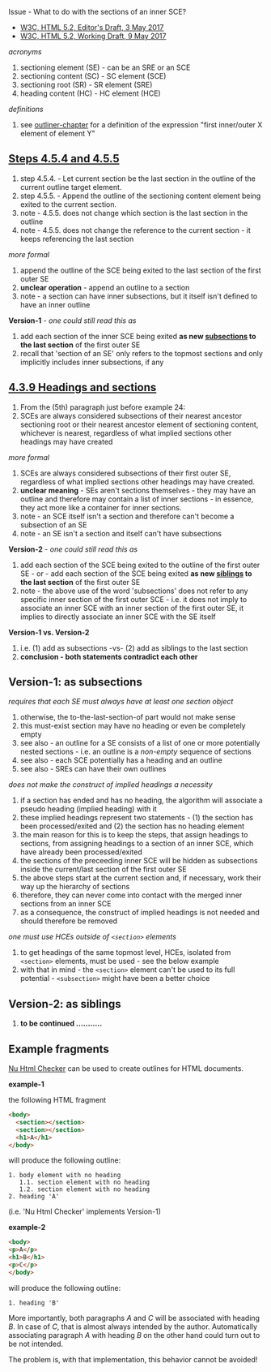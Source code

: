 
Issue - What to do with the sections of an inner SCE?

* [W3C, HTML 5.2, Editor's Draft, 3 May 2017](https://w3c.github.io/html)
* [W3C, HTML 5.2, Working Draft, 9 May 2017](https://www.w3.org/TR/html52/)

*acronyms*

1. sectioning element (SE) - can be an SRE or an SCE
1. sectioning content (SC) - SC element (SCE)
1. sectioning root (SR) - SR element (SRE)
1. heading content (HC) - HC element (HCE)

*definitions*

1. see [outliner-chapter](./outliner-chapter.md) for a definition of the expression
   "first inner/outer X element of element Y"

## [Steps 4.5.4 and 4.5.5](./outliner-steps.md)

1. step 4.5.4. - Let current section be the last section in the outline of the
   current outline target element.
1. step 4.5.5. - Append the outline of the sectioning content element being
   exited to the current section.
1. note - 4.5.5. does not change which section is the last section in the outline
1. note - 4.5.5. does not change the reference to the current section - it keeps
   referencing the last section

*more formal*

1. append the outline of the SCE being exited to the last section of the first
   outer SE
1. **unclear operation** - append an outline to a section
1. note - a section can have inner subsections, but it itself isn't defined to
   have an inner outline

**Version-1** - *one could still read this as*

1. add each section of the inner SCE being exited **as new <u>subsections</u> to the
   last section** of the first outer SE
1. recall that 'section of an SE' only refers to the topmost sections and only
   implicitly includes inner subsections, if any

## [4.3.9 Headings and sections](https://w3c.github.io/html/sections.html#headings-and-sections)

1. From the (5th) paragraph just before example 24:
1. SCEs are always considered subsections of their nearest ancestor sectioning
   root or their nearest ancestor element of sectioning content, whichever is
   nearest, regardless of what implied sections other headings may have created

*more formal*

1. SCEs are always considered subsections of their first outer SE, regardless of
   what implied sections other headings may have created.
1. **unclear meaning** - SEs aren't sections themselves - they may have an outline
   and therefore may contain a list of inner sections - in essence, they act more
   like a container for inner sections.
1. note - an SCE itself isn't a section and therefore can't become a subsection
   of an SE
1. note - an SE isn't a section and itself can't have subsections

**Version-2** - *one could still read this as*

1. add each section of the SCE being exited to the outline of the first
   outer SE - or - add each section of the SCE being exited
   **as new <u>siblings</u> to the last section** of the first outer SE
1. note - the above use of the word 'subsections' does not refer to any specific
   inner section of the first outer SCE - i.e. it does not imply to associate an
   inner SCE with an inner section of the first outer SE, it implies to directly
   associate an inner SCE with the SE itself

**Version-1 vs. Version-2**

1. i.e. (1) add as subsections -vs- (2) add as siblings to the last section
1. **conclusion - both statements contradict each other**

## Version-1: as subsections

*requires that each SE must always have at least one section object*

1. otherwise, the to-the-last-section-of part would not make sense
1. this must-exist section may have no heading or even be completely empty
1. see also - an outline for a SE consists of a list of one or more potentially
   nested sections - i.e. an outline is a *non-empty* sequence of sections
1. see also - each SCE potentially has a heading and an outline
1. see also - SREs can have their own outlines

*does not make the construct of implied headings a necessity*

1. if a section has ended and has no heading, the algorithm will associate a
   pseudo heading (implied heading) with it
1. these implied headings represent two statements - (1) the section has been
   processed/exited and (2) the section has no heading element
1. the main reason for this is to keep the steps, that assign headings to
   sections, from assigning headings to a section of an inner SCE, which have
   already been processed/exited
1. the sections of the preceeding inner SCE will be hidden as subsections inside the
   current/last section of the first outer SE
1. the above steps start at the current section and, if necessary, work their
   way up the hierarchy of sections
1. therefore, they can never come into contact with the merged inner sections
   from an inner SCE
1. as a consequence, the construct of implied headings is not needed and
   should therefore be removed

*one must use HCEs outside of `<section>` elements*

1. to get headings of the same topmost level, HCEs, isolated from `<section>`
   elements, must be used - see the below example
1. with that in mind - the `<section>` element can't be used to its full
   potential - `<subsection>` might have been a better choice

## Version-2: as siblings

1. **to be continued ...........**

## Example fragments

[Nu Html Checker](https://validator.w3.org/nu/) can be used to create outlines
for HTML documents.

**example-1**

the following HTML fragment

```html
<body>
  <section></section>
  <section></section>
  <h1>A</h1>
</body>
```

will produce the following outline:

```
1. body element with no heading
   1.1. section element with no heading
   1.2. section element with no heading
2. heading 'A'
```

(i.e. 'Nu Html Checker' implements Version-1)

**example-2**

```html
<body>
<p>A</p>
<h1>B</h1>
<p>C</p>
</body>
```

will produce the following outline:

```
1. heading 'B'
```

More importantly, both paragraphs *A* and *C* will be associated with heading
*B*. In case of *C*, that is almost always intended by the author. Automatically
associating paragraph *A* with heading *B* on the other hand could turn out to
be not intended.

The problem is, with that implementation, this behavior cannot be avoided!
